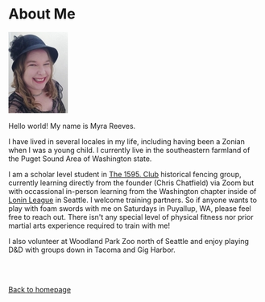 # About Me

![This is a photo of myself](GitHub1.jpg)

Hello world!  My name is Myra Reeves.

I have lived in several locales in my life, including having been a Zonian when I was a young child.  I currently live in the southeastern farmland of the Puget Sound Area of Washington state.

I am a scholar level student in [The 1595. Club](https://www.the1595club.com/) historical fencing group, currently learning directly from the founder (Chris Chatfield) via Zoom but with occassional in-person learning from the Washington chapter inside of [Lonin League](https://www.lonin.org/) in Seattle.  I welcome training partners. So if anyone wants to play with foam swords with me on Saturdays in Puyallup, WA, please feel free to reach out.  There isn't any special level of physical fitness nor prior martial arts experience required to train with me!

I also volunteer at Woodland Park Zoo north of Seattle and enjoy playing D&D with groups down in Tacoma and Gig Harbor.

<br>

<br>

[Back to homepage](/README.md)
